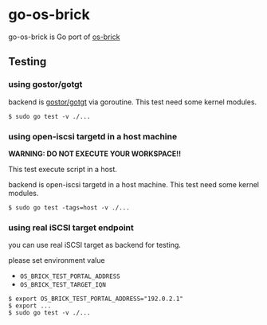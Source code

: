 # go-os-brick

go-os-brick is Go port of [os-brick](https://github.com/openstack/os-brick)

## Testing

### using gostor/gotgt

backend is [gostor/gotgt](https://github.com/gostor/gotgt) via goroutine.
This test need some kernel modules.

```
$ sudo go test -v ./...
```

### using open-iscsi targetd in a host machine

**WARNING: DO NOT EXECUTE YOUR WORKSPACE!!**

This test execute script in a host.

backend is open-iscsi targetd in a host machine.
This test need some kernel modules.

```
$ sudo go test -tags=host -v ./...
```

### using real iSCSI target endpoint

you can use real iSCSI target as backend for testing.

please set environment value

- `OS_BRICK_TEST_PORTAL_ADDRESS`
- `OS_BRICK_TEST_TARGET_IQN`

```
$ export OS_BRICK_TEST_PORTAL_ADDRESS="192.0.2.1"
$ export ...
$ sudo go test -v ./...
```